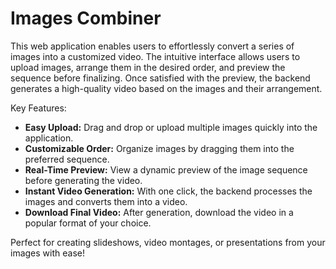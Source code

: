 # Images Combiner

This web application enables users to effortlessly convert a series of images into a customized video. The intuitive interface allows users to upload images, arrange them in the desired order, and preview the sequence before finalizing. Once satisfied with the preview, the backend generates a high-quality video based on the images and their arrangement.

Key Features:

- **Easy Upload:** Drag and drop or upload multiple images quickly into the application.
- **Customizable Order:** Organize images by dragging them into the preferred sequence.
- **Real-Time Preview:** View a dynamic preview of the image sequence before generating the video.
- **Instant Video Generation:** With one click, the backend processes the images and converts them into a video.
- **Download Final Video:** After generation, download the video in a popular format of your choice.

Perfect for creating slideshows, video montages, or presentations from your images with ease!
